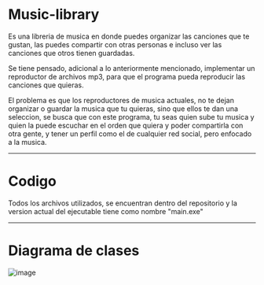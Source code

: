# Music-library

Es una libreria de musica en donde puedes organizar las canciones que te gustan, las puedes compartir con otras personas e incluso ver las canciones que otros tienen guardadas.

Se tiene pensado, adicional a lo anteriormente mencionado, implementar un reproductor de archivos mp3, para que el programa pueda reproducir las canciones que quieras.

El problema es que los reproductores de musica actuales, no te dejan organizar o guardar la musica que tu quieras, sino que ellos te dan una seleccion, se busca que con este programa, tu seas quien sube tu musica y quien la puede escuchar en el orden que quiera y poder compartirla con otra gente, y tener un perfil como el de cualquier red social, pero enfocado a la musica.

---------------------------------------------------------------------------------------------------------------------------------------

# Codigo

Todos los archivos utilizados, se encuentran dentro del repositorio y la version actual del ejecutable tiene como nombre "main.exe"

---------------------------------------------------------------------------------------------------------------------------------------

# Diagrama de clases
![image](https://github.com/OnyxDude/Music-library/assets/68921970/62ccf3c6-13c3-4fd9-bad2-25c6bbf1f1f4)
